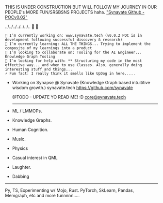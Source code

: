 THIS IS UNDER CONSTRUCTION BUT WILL FOLLOW MY JOURNEY IN OUR PEOPLE's MORE FUN/SRSBSNS PROJECTS haha.
["Synavate Github - POCv0.02"]("https://www.github.com/synavate/)

../../../../../../..  👋 👾

    🔭 I’m currently working on: www.synavate.tech (v0.0.2 POC is in development following successful discovery & research)
    🌱 I’m currently learning: ALL THE THINGS... Trying to implement the composite of my learnings into a product
    👯 I’m looking to collaborate on: Tooling for the AI Engineer... Knowledge Graph Tooling
    🤔 I’m looking for help with: ** Structuring my code in the most effective way... and when to use Classes. Also, generally doing interesting stuff and things...
    ⚡ Fun fact: I really think it smells like UpDog in here.....

- Working on Synapse @ Synavate (Knowledge Graph based intuititive wisdom growth.)
  synavate.tech
  https://github.com/synavate

  @TODO - UPDATE YO READ ME! :D 
  core@synavate.tech

  --------------------
- ML / LMMOPs.
- Knowledge Graphs.
- Human Cognition.
- Music.
- Physics
- Casual interest in QML
- Laughter.
- Dabbing

---------------------
Py, TS, Experimenting w/ Mojo, Rust.
PyTorch, SkLearn, Pandas, Memgraph, etc and more funnnnn.....


<!---
snyata/snyata is a ✨ special ✨ repository because its `README.md` (this file) appears on your GitHub profile.
You can click the Preview link to take a look at your changes.
--->
